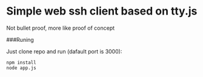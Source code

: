 Simple web ssh client based on tty.js
=====================

Not bullet proof, more like proof of concept

###Runing

Just clone repo and run (dafault port is 3000):
```
npm install
node app.js
```


